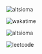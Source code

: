 <p><img src="https://github-readme-stats.vercel.app/api?username=altsioma&show_icons=true&locale=en&hide_title=true" alt="altsioma" /></p>
<p><img src="https://github-readme-stats.vercel.app/api/wakatime?username=altsioma" alt="wakatime"/></p>
<p><img src="https://github-readme-stats.vercel.app/api/top-langs?username=altsioma&show_icons=true&locale=en&layout=compact" alt="altsioma" /></p>
<p><img src="https://leetcard.jacoblin.cool/altsioma?theme=light" alt="leetcode"/>  </p>

<!--
**altsioma/altsioma** is a ✨ _special_ ✨ repository because its `README.md` (this file) appears on your GitHub profile.

Here are some ideas to get you started:

- 🔭 I’m currently working on ...
- 🌱 I’m currently learning ...
- 👯 I’m looking to collaborate on ...
- 🤔 I’m looking for help with ...
- 💬 Ask me about ...
- 📫 How to reach me: ...
- 😄 Pronouns: ...
- ⚡ Fun fact: ...
-->
